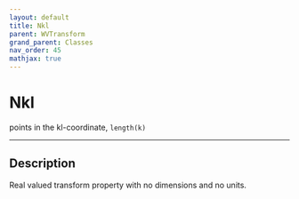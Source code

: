 ```yaml
---
layout: default
title: Nkl
parent: WVTransform
grand_parent: Classes
nav_order: 45
mathjax: true
---
```


#  Nkl

points in the kl-coordinate, `length(k)`


---

## Description
Real valued transform property with no dimensions and no units.

